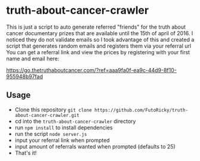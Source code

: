 # truth-about-cancer-crawler #

This is just a script to auto generate referred "friends" for the truth about cancer documentary prizes that are available until the 15th of april of 2016. I noticed they do not validate emails so I took advantage of this and created a script that generates random emails and registers them via your referral url
You can get a referral link and view the prices by registering with your first name and email here:

https://go.thetruthaboutcancer.com/?ref=aaa9fa0f-ea9c-44d9-8f10-955948b97fad

## Usage ##

- Clone this repository `git clone https://github.com/FutoRicky/truth-about-cancer-crawler.git`
- cd into the `truth-about-cancer-crawler` directory
- run `npm install` to install dependencies
- run the script `node server.js`
- input your referral link when prompted
- input amount of referrals wanted when prompted (defaults to 25)
- That's it!
